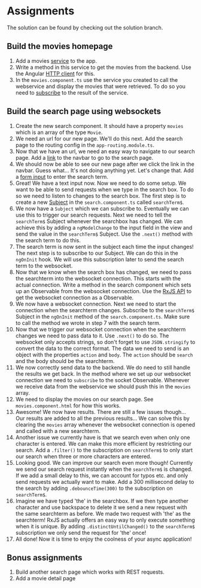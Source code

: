 # Assignments
The solution can be found by checking out the solution branch.
## Build the movies homepage
1. Add a movies [service](https://angular.io/guide/dependency-injection) to the app.
2. Write a method in this service to get the movies from the backend. Use the Angular [HTTP client](https://angular.io/guide/http) for this.
3. In the `movies.component.ts` use the service you created to call the webservice and display the movies that were retrieved. To do so you need to [subscribe](https://angular.io/guide/http) to the result of the service.

## Build the search page using websockets
1. Create the new search component. It should have a property `movies` which is an array of the type `Movie`.
2. We need an url for our new page. We'll do this next. Add the search page to the routing config in the `app-routing.module.ts`.
3. Now that we have an url, we need an easy way to navigate to our search page. Add a [link](https://angular.io/guide/router) to the navbar to go to the search page.
4. We should now be able to see our new page after we click the link in the navbar. Guess what... It's not doing anything yet. Let's change that. Add a [form input](https://angular.io/tutorial/toh-pt1#two-way-binding) to enter the search term.
5. Great! We have a text input now. Now we need to do some setup. We want to be able to send requests when we type in the search box. To do so we need to listen to changes to the search box. The first step is to create a new [Subject](https://angular.io/tutorial/toh-pt6#add-the-ability-to-search-by-name) in the `search.component.ts` called `searchTerm$`.
6. We now have a `Subject` which we can subscribe to. Eventually we can use this to trigger our search requests. Next we need to tell the `searchTerm$` Subject whenever the searchbox has changed. We can achieve this by adding a `ngModelChange` to the input field in the view and send the value in the `searchTerm$` Subject. Use the `.next()` method with the search term to do this.
7. The search term is now sent in the subject each time the input changes! The next step is to subscribe to our Subject. We can do this in the `ngOnInit` hook. We will use this subscription later to send the search term to the websocket. 
8. Now that we know when the search box has changed, we need to pass the searchterm into the websocket connection. This starts with the actual connection. Write a method in the search component which sets up an Observable from the websocket connection. Use the [RxJS API](https://stackoverflow.com/questions/44060315/reconnecting-a-websocket-in-angular-and-rxjs/44067972#44067972) to get the websocket connection as a Observable.
9. We now have a websocket connection. Next we need to start the connection when the searchterm changes. Subscribe to the `searchTerm$` Subject in the `ngOnInit` method of the `search.component.ts`. Make sure to call the method we wrote in step 7 with the search term.
10. Now that we trigger our websocket connection when the searchterm changes we need to pass data to it. Use `.next()` to do so. The websocket only accepts strings, so don't forget to use `JSON.stringify` to convert the data to the correct format. The data we need to send is an object with the properties `action` and `body`. The `action` should be `search` and the body should be the searchterm.
11. We now correctly send data to the backend. We do need to still handle the results we get back. In the method where we set up our websocket connection we need to `subscribe` to the socket Observable. Whenever we receive data from the webservice we should push this in the `movies` array.
12. We need to display the movies on our search page. See `movies.component.html` for how this works.
13. Awesome! We now have results. There are still a few issues though... Our results are added to all the previous results... We can solve this by clearing the `movies` array whenever the websocket connection is opened and called with a new searchterm.
14. Another issue we currently have is that we search even when only one character is entered. We can make this more efficient by restricting our search. Add a `.filter()` to the subscription on `searchTerm$` to only start our search when three or more characters are entered.
15. Looking good. We can improve our search even more though! Currently we send our search request instantly when the `searchTerm$` is changed. If we add a small delay to this, we can account for typos etc. and only send requests we actually want to make. Add a 300 millisecond delay to the search by adding `.debounceTime(300)` to the subscription on `searchTerm$`. 
16. Imagine we have typed 'the' in the searchbox. If we then type another character and use backspace to delete it we send a new request with the same searchterm as before. We made two request with 'the' as the searchterm! RxJS actually offers an easy way to only execute something when it is unique. By adding `.distinctUntilChanged()` to the `searchTerm$` subscription we only send the request for 'the' once!
17. All done! Now it is time to enjoy the coolness of your async application!

## Bonus assignments
1. Build another search page which works with REST requests.
2. Add a movie detail page
